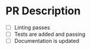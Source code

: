 # PR Description

- [ ] Linting passes
- [ ] Tests are added and passing
- [ ] Documentation is updated
